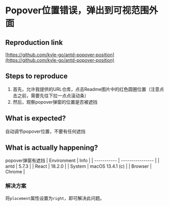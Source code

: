 # Popover位置错误，弹出到可视范围外面

## Reproduction link

[https://github.com/kyle-go/antd-popover-position](https://github.com/kyle-go/antd-popover-position)

## Steps to reproduce

1. 首先，允许我提供的URL仓库，点击Readme图片中的红色圆圈位置（注意点击之前，需要先往下拉一点点滚动条）
2. 然后，观察popover弹窗的位置是否被遮挡

## What is expected?

自动调节popover位置，不要有任何遮挡

## What is actually happening?

popover弹窗有遮挡
| Environment | Info |
| ----------- | ---------------- |
| antd | 5.7.3 |
| React | 18.2.0 |
| System | macOS 13.4.1 (c) |
| Browser | Chrome |

### 解决方案

将`placement`属性设置为`right`，即可解决此问题。
